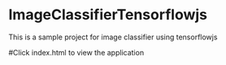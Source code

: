 # ImageClassifierTensorflowjs
This is a sample project for image classifier using tensorflowjs

#Click index.html to view the application
